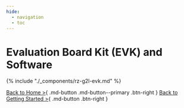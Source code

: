 ```yaml
---
hide:
  - navigation
  - toc
---
```


# Evaluation Board Kit (EVK) and Software

{% include "./_components/rz-g2l-evk.md" %}

[Back to Home >](../index.md){ .md-button .md-button--primary .btn-right }
[Back to Getting Started >](../getting_started/index.md#step-1-obtain-an-evaluation-board){ .md-button .btn-right }

